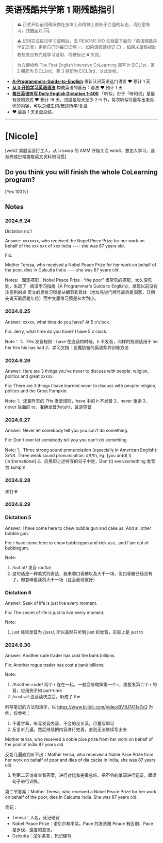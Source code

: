 # 英语残酷共学第 1 期残酷指引

> ⚠️ 正式开始前请确保你在身体上和精神上都处于合适的状态，请刻意练习，残酷面对 🆒。

> ⚠️ 记得完成每日学习证明后，去 README.MD 文档最下面的「英语残酷共学记录表」更新自己的每日证明 ✅。如果请假请标记 ⭕️ ，如果未请假被助教检查没有完成学习证明，将被标记 ❌ 失败。

> 为方便检索 The First English Intensive CoLearning 简写为 EICL1st，第 2 期即为 EICL2nd，第 3 期即为 EICL3rd，以此类推。

- [**A-Programmers-Guide-to-English**](https://github.com/yujiangshui/A-Programmers-Guide-to-English) 重新认识英语这门语言 ❤️ 预计 1 天
- [**从 0 开始学习英语语法**](https://hzpt-inet-club.github.io/english-note/) 构成英语的基石：语法 ❤️ 预计 1 天
- [**每日英语听写 Daily English Dictation 1-400**](https://www.bilibili.com/video/BV1U7411a7xG?p=3&vd_source=bc0666711d2280c24d54945ab9c11146) 「听写」对于「听和说」是最有效的方式 ❤️ 预计 18 天，进度是每天至少 2-5 节，每次听写尽量写出来具体的内容，可以总结生词/概述所学/复盘
- ❤️ 最后 1 天复盘总结。

---

# [Nicole]
[web2 美股运营打工人，从 Uiswap 的 AMM 开始关注 web3，想加入学习，逐渐养成日常摄取英文资料的习惯]

## Do you think you will finish the whole CoLearning program?
[Yes 100%]

## Notes
### 2024.6.24
Dictation no.1

Answer:
xxxxxxx, who received the Nopel Piece Prize for her work on behalf of the xxx  xxx of xxx India ---- she was 87 years old.

Fix:

Mother Teresa, who received a Nobel Peace Prize for her work on behalf of the poor, dies in Calcutta India ---- she was 87 years old.

Notes:
· 固定搭配：Nobel Peace Prize
· “the poor” 很常见的搭配，太久没见到，生疏了
· 阅读学习指南《A Programmer's Guide to English》，发现以前没有注意到的点
英文的思维习惯是从细节到具体（地址先说门牌号最后是国家，日期先说天最后是年份）而中文思维习惯是从大到小。


### 2024.6.25

Answer:
xxxxx, what time do you have?
At 5 o'clock.

Fix:
Jerry, what time do you have?
I have 5 o'clock.

Note：
1、7Hs 发音规则：have 在连读的时候，h 不发音，同样的规则适用于 he her him his has had
2、学习文档：恶魔奶爸的英语写作训练方法

### 2024.6.26
Answer:
Here are 3 things you've never to discuss with people: religion, politics and great xxxxx.

Fix:
There are 3 things I have learned never to discuss with people: religion, politics and the Great Pumpkin.

Note:
1、还是昨天的 7Hs 发音规则，have 中的 h 不发音
2、never 重读
3、never 后面的 to，准确发音为/tuh/，且是短音

### 2024.6.27
Answer:
Never let somebody tell you you can't do something.

Fix:
Don't ever let somebody tell you you can't do something.

Note:
1、Three strong sound pronunciation (especially in American English): S/N/L
Three weak sound pronunciation: d/t/th, eg. [you an(d) I] [in(t)ernational] 
2、应用即上述听写的句子中是，Don'(t) ever/something 发音为 sump'n

### 2024.6.28
未打卡

### 2024.6.29
### Dictation 5
Answer:
I have come here to chew bubble gun and cake us. And all other bubble gun.

Fix:
I have come here to chew bubblegum and kick ass...and I'am out of bubblegum.

Note:
1. /out of/ 发音 /outta/
2. 这句话是一种美式的表达，我来嚼口香糖以及大干一场，但口香糖已经没有了，即意味着我将大干一场（且会表现很好）

### Dictation 6
Answer:
Seek of life is just live every moment.

Fix:
The secret of life is just to live every moment.

Note:
1. just 经常发音为 /juss/, 所以虽然只听到 just 的发音，实际上是 just to

### 2024.6.30
Answer:
Another rude trader has cost the bank billions.

Fix:
Another rogue trader has cost a bank billions.

Note:
1. /Another~rude/ 两个 r 连在一起，一般会省略掉第一个 r，直接发第二个 r 的音，应用例子如 part-time
2. /cost~a/ 连读读快之后，听成了 the




听写笔记的方法和演示，以 https://www.bilibili.com/video/BV1U7411a7xG 为例，仅参考：

1. 不看字幕，听写发音内容，不会的没关系，尽量写即可
2. 反复听几遍，然后继续把内容进行完善，直到无法继续写出来

Mother terisa, who received a noble pice prize from her work on behalf of the pool of india 87 years old.

反复几遍直到听不出：Mother terisa, who received a Noble Pace Prize from her work on behalf of poor and dies of dia cacke in India, she was 87 years old.

3. 到第二天或者查看答案，进行对比和完善总结，把不会的单词进行记录，跟读句子进行训练。

第二节答案：Mother Teresa, who received a Nobel Peace Prize for her work on behalf of the poor, dies in Calcutta India. She was 87 years old.

笔记：

- Teresa：人名，死记硬背
- Nobel Peace Prize：诺贝尔和平奖。Pace 的发音跟 Peace 有区别，Pace 是步伐、速度的意思。
- Calcutta：加尔各答，死记硬背
